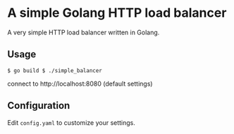 # A simple Golang HTTP load balancer

A very simple HTTP load balancer written in Golang.

## Usage

`$ go build
$ ./simple_balancer`

connect to http://localhost:8080 (default settings)

## Configuration

Edit `config.yaml` to customize your settings.
